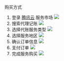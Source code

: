 
购买方式
1.	登录 [腾讯云](https://cloud.tencent.com/) 服务市场
 ![](https://main.qcloudimg.com/raw/48f98244cb714f4953518f29bc3f4daf.png)
2.	搜索代理记账
 ![](https://main.qcloudimg.com/raw/89eb956ecde73f87c8d7f0c8c28e8adc.png)
3.	选择代账服务类型
![](https://main.qcloudimg.com/raw/23891740355902e9a631a9e2ea6b23c3.png) 
4.	选择服务地区
 ![](https://main.qcloudimg.com/raw/d0ec05c07ccabc201af03a1a3157a4ff.png)
5.	确认订单信息
![](https://main.qcloudimg.com/raw/ccee404c59d3b9158dafb5bca0d29ff2.png)
6.	支付订单
![](https://main.qcloudimg.com/raw/24ab41e5bc12e48b21aa31c8dd322c03.png)
7.	完成服务购买
 ![](https://main.qcloudimg.com/raw/3390fadf0a23cbd5e413b6a5b8a9422a.png)

